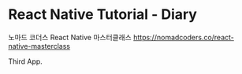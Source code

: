 # React Native Tutorial - Diary

노마드 코더스 React Native 마스터클래스 <https://nomadcoders.co/react-native-masterclass>

Third App.
